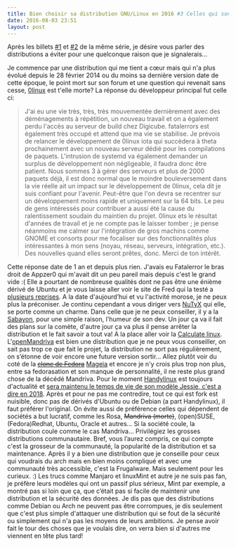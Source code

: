 ```yaml
---
title: Bien choisir sa distribution GNU/Linux en 2016 #3 Celles qui sont a éviter
date: 2016-08-03 23:51
layout: post
---
```


Après les billets
[\#1](http://passiongnulinux.tuxfamily.org/2016/07/12/20160711bien-choisir-sa-distribution-gnulinux-en-2016/)
et
[\#2](http://passiongnulinux.tuxfamily.org/2016/07/13/20160712bien-choisir-sa-distribution-gnulinux-en-2016-2/)
de la même série, je désire vous parler des distributions a éviter pour
une quelconque raison que je signalerais...  
<!--more-->  
Je commence par une distribution qui me tient a cœur mais qui n'a plus
évolué depuis le 28 février 2014 ou du moins sa dernière version date de
cette époque, le point mort sur son forum et une question qui revenait
sans cesse, [0linux](http://0linux.org/) est t'elle morte? La réponse du
développeur principal fut celle ci:  

> J'ai eu une vie très, très, très mouvementée dernièrement avec des
> déménagements à répétition, un nouveau travail et on a également perdu
> l'accès au serveur de build chez Digicube. fatalerrors est également
> très occupé et attend que ma vie se stabilise. Je prévois de relancer
> le développement de 0linux iota qui succèdera à theta prochainement
> avec un nouveau serveur dédié pour les compilations de paquets.
> L'intrusion de systemd va également demander un surplus de
> développement non négligeable, il faudra donc être patient. Nous
> sommes 3 à gérer des serveurs et plus de 2000 paquets déjà, il est
> donc normal que le moindre bouleversement dans la vie réelle ait un
> impact sur le développement de 0linux, cela dit je suis confiant pour
> l'avenir. Peut-être que l'on devra se recentrer sur un développement
> moins rapide et uniquement sur la 64 bits. Le peu de gens intéressés
> pour contribuer a aussi été la cause du ralentissement soudain du
> maintien du projet. 0linux ets le résultat d'années de travail et je
> ne compte pas le laisser tomber ; je pense néanmoins me calmer sur
> l'intégration de gros machins comme GNOME et consorts pour me
> focaliser sur des fonctionnalités plus intéressantes à mon sens
> (noyau, réseau, serveurs, intégration, etc.). Des nouvelles quand
> elles seront prêtes, donc. Merci de ton intérêt.
> </p>

Cette réponse date de 1 an et depuis plus rien. J'avais eu Fatalerror le
bras droit de Appzer0 qui m'avait dit un peu pareil mais depuis c'est le
grand vide :( Elle a pourtant de nombreuse qualités dont ne pas être une
énième dérivé de Ubuntu et je vous laisse aller voir le site de Fred qui
la testé a [plusieurs
reprises](http://frederic.bezies.free.fr/blog/?s=0linux). A la date
d'aujourd’hui et vu l'activité morose, je ne peux plus la préconiser. Je
continu cependant a vous diriger vers [NuTyX](https://www.nutyx.org/fr/)
qui elle, se porte comme un charme. Dans celle que je ne peux
conseiller, il y a la [Sabayon](https://www.sabayon.org/), pour une
simple raison, l'humeur de son dev. Un jour ça va il fait des plans sur
la comète, d'autre jour ça va plus il pense arrêter la distribution et
le fait savoir a tout va! A la place aller voir la [Calculate
linux](http://www.calculate-linux.org/).
L'[openMandriva](https://www.openmandriva.org/?lang=fr) est bien une
distribution que je ne peux vous conseiller, on sait pas trop ce que
fait le projet, la distribution ne sort pas régulièrement, on s’étonne
de voir encore une future version sortir... Allez plutôt voir du coté de
la [~~clone de
Fedora~~](https://wiki.mageia.org/en/Feature:Add_DNF_as_Alternate_Repository_Manager)
[Mageia](https://www.mageia.org/fr/) et encore je n'y crois plus trop
non plus, entre sa fedorasation et son manque de personnalité, il ne
reste plus grand chose de la décédé Mandriva. Pour le moment
[Handylinux](https://handylinux.org/) est toujours d'actualité et [sera
maintenu le temps de vie de son modèle Jessie, c'est a dire en
2018](http://blog.handylinux.org/article250/de-handylinux-a-dflinux-tous-les-details-de-la-transition).
Après et pour ne pas me contredire, tout ce qui est fork est nuisible,
donc pas de dérivés d'Ubuntu ou de Debian (a part Handylinux), il faut
préférer l'original. On évite aussi de préférence celles qui dépendent
de sociétés a but lucratif, comme les Rosa, ~~Mandriva (morte)~~,
(open)SUSE, (Fedora)Redhat, Ubuntu, Oracle et autres... Si la société
coule, la distribution coule comme le cas Mandriva... Privilégiez les
grosses distributions communautaire. Bref, vous l’aurez compris, ce qui
compte c'est la grosseur de la communauté, la popularité de la
distribution et sa maintenance. Après il y a bien une distribution que
je conseille pour ceux qui voudrais du arch mais en bien moins compliqué
et avec une communauté très accessible, c'est la Frugalware. Mais
seulement pour les curieux. :) Les trucs comme Manjaro et linuxMint et
autre je ne suis pas fan, je préfère leurs modèles qui ont un passif
plus sérieux, Mint par exemple, a montré pas si loin que ça, que c’était
pas si facile de maintenir une distribution et la sécurité des données.
Je dis pas que des distributions comme Debian ou Arch ne peuvent pas
être corrompues, je dis seulement que c'est plus simple d'attaquer une
distribution qui se fout de la sécurité ou simplement qui n'a pas les
moyens de leurs ambitions. Je pense avoir fait le tour des choses que je
voulais dire, on verra bien si d'autres me viennent en tête plus tard!
